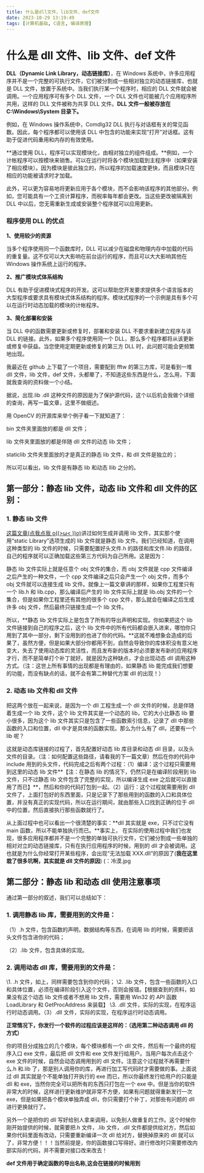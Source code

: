```yaml
---
title: 什么是dll文件、lib文件、def文件
date: 2023-10-29 13:19:49
tags: [计算机基础, C语言, 编译原理]
---
```


# 什么是 dll 文件、lib 文件、def 文件

**DLL（Dynamic Link Library，动态链接库）**，在 Windows 系统中，许多应用程序并不是一个完整的可执行文件，它们被分割成一些相对独立的动态链接库，也就是 DLL 文件，放置于系统中。当我们执行某一个程序时，相应的 DLL 文件就会被调用。一个应用程序可有多个 DLL 文件，一个 DLL 文件也可能被几个应用程序所共用，这样的 DLL 文件被称为共享 DLL 文件。**DLL 文件一般被存放在 C:\Windows\System 目录下。**

例如，在 Windows 操作系统中，Comdlg32 DLL 执行与对话框有关的常见函数。因此，每个程序都可以使用该 DLL 中包含的功能来实现“打开”对话框。这有助于促进代码重用和内存的有效使用。

**通过使用 DLL，程序可以实现模块化，由相对独立的组件组成。**例如，一个计帐程序可以按模块来销售。可以在运行时将各个模块加载到主程序中（如果安装了相应模块）。因为模块是彼此独立的，所以程序的加载速度更快，而且模块只在相应的功能被请求时才加载。

此外，可以更为容易地将更新应用于各个模块，而不会影响该程序的其他部分。例如，您可能具有一个工资计算程序，而税率每年都会更改。当这些更改被隔离到 DLL 中以后，您无需重新生成或安装整个程序就可以应用更新。

### 程序使用 DLL 的优点

**1、使用较少的资源**

当多个程序使用同一个函数库时，DLL 可以减少在磁盘和物理内存中加载的代码的重复量。这不仅可以大大影响在前台运行的程序，而且可以大大影响其他在 Windows 操作系统上运行的程序。

**2、推广模块式体系结构**

DLL 有助于促进模块式程序的开发。这可以帮助您开发要求提供多个语言版本的大型程序或要求具有模块式体系结构的程序。模块式程序的一个示例是具有多个可以在运行时动态加载的模块的计帐程序。

**3、简化部署和安装**

当 DLL 中的函数需要更新或修复时，部署和安装 DLL 不要求重新建立程序与该 DLL 的链接。此外，如果多个程序使用同一个 DLL，那么多个程序都将从该更新或修复中获益。当您使用定期更新或修复的第三方 DLL 时，此问题可能会更频繁地出现。

我最近在 github 上下载了一个项目，需要配到 fftw 的第三方库，可是看到一堆 dll 文件，lib 文件，def 文件，头都晕了，不知道这些东西是什么，怎么用，下面就我查询的资料做一个小结。

据说，出现.lib .dll 这种文件的原因是为了保护源代码，这个以后机会我做个详细的查询，再写一篇文章，这里不做细述。

用 OpenCV 的开源库来举个例子看一下就知道了：

bin 文件夹里面放的都是 dll 文件；

lib 文件夹里面放的都是伴随 dll 文件的动态 lib 文件；

staticlib 文件夹里面放的才是真正的静态 lib 文件，和 dll 文件是独立的；

所以可以看出，lib 文件是有静态 lib 和动态 llib 之分的。

## 第一部分：静态 lib 文件，动态 lib 文件和 dll 文件的区别：

### 1. 静态 lib 文件

[这篇文章(点我点我 o((>ω< ))o)](https://blog.csdn.net/woainishifu/article/details/53445535)讲过如何生成并调用 lib 文件，其实那个使用“static Library”选项生成的 lib 文件就是静态 lib 文件。我们已经知道，在调用这种类型的 lib 文件的时候，只需要配置好头文件.h 的路径和库文件.lib 的路径，自己的程序就可以正确加载这些第三方代码为自己所用。这是因为：

静态 lib 文件实际上就是任意个 obj 文件的集合，而 obj 文件就是 cpp 文件编译之后产生的一种文件，一个 cpp 文件编译之后只会产生一个 obj 文件，而多个 obj 文件就可以连接生成 lib 文件。就像上一篇文章讲的那样，如果你工程里只有一个 lib.h 和 lib.cpp，那么编译后产生的 lib 文件实际上就是 lib.obj 文件的一个集合，但是如果你工程里还有其他的很多个 cpp 文件，那么就会在编译之后生成许多 obj 文件，然后最终只链接生成一个 lib 文件。

所以，**静态 lib 文件实际上是包含了所有的导出声明和实现。你如果把这个 lib 文件链接到自己的程序之后，这个 lib 文件中的所有代码都会嵌入进来，哪怕你只用到了其中一部分，剩下没用到的也进了你的代码。**这就不难想象会造成的后果了，虽然方便，但是如果大部分你都用不到，自然会导致你的库体积没有意义地变大，失去了使用动态库的灵活性，而且发布新的版本时必须要发布新的应用程序才行，而不是简单打个补丁就好。就是因为这种缺点，才会出现动态 dll 调用这种方式。（注：这世上所有事情的出现都是有理由的，如果静态 lib 能完成我们想要的功能，而没有缺点的话，就不会有第二种替代方案 dll 的出现！）

### 2. 动态 lib 文件和 dll 文件

把这两个放在一起来说，是因为一个 dll 工程生成一个 dll 文件的时候，总是伴随着生成一个 lib 文件，这个 lib 文件其实是一个动态的 lib，它的大小比静态 lib 要小很多，因为这个 lib 文件其实只是包含了一些函数索引信息，记录了 dll 中那些函数的入口和位置，dll 中才是具体的函数实现。那么为什么有了 dll，还要有一个 lib 呢？

这就是动态库链接的过程了，首先配置好动态 lib 库目录和动态 dll 目录，以及头文件的目录。（注：如何配置这些路径，请看我的下一篇文章）然后在你的代码中 include 用到的头文件，代码完成之后有两个过程：（1）编译：这个过程只需要用到这里的动态 lib 文件**【注：在静态 lib 的情况下，仍然只是在编译阶段用到 lib 文件，只不过静态 lib 文件包含了完整的实现，所以编译生成 exe 之后就可以直接用了而已】**，然后和你的代码打包到一起。（2）运行：这个过程就需要用到 dll 文件了，上面打包好的东西里面，只是记录下了那些用到的函数的入口和具体位置，并没有真正的实现代码，所以在运行期间，就由那些入口找到正确的位于 dll 中的位置，然后直接执行那些函数就行了。

从上面过程中也可以看出一个很清楚的事实：**dll 其实就是 exe，只不过它没有 main 函数，所以不能单独执行而已。**事实上， 在实际的使用过程中我们也发现，很多应用程序都并不是一个完整的单独可执行文件，它们被分割成一些单独的相对对立的动态链接库，只有在执行应用程序的时候，用到的 dll 才会被调用。这也就是为什么你经常打开某些程序，会出现“无法加载 XXX.dll”的原因了(**我在这里栽了很多坑啊，其实就是 dll 文件的原因**) (：冷漠.jpg

## 第二部分：静态 lib 和动态 dll 使用注意事项

通过第一部分的叙述，我们可以总结如下：

### 1. 调用静态 lib 库，需要用到的文件是：

（1）.h 文件，包含函数的声明，数据结构等东西，在调用 lib 的时候，需要把该头文件包含进你的代码；

（2）.lib 文件，包含具体的实现。

### 2. 调用动态 dll 库，需要用到的文件是：

\1. .h 文件，如上，同样需要包含到你的代码；
\2. .lib 文件，包含一些函数的入口和具体位置，必须在编译阶段引入这个文件，否则会报错。【根据查到的资料，如果没有这个动态 lib 文件或者不想用 lib 文件，需要用 Win32 的 API 函数 LoadLibrary 和 GetProcAddress 来装载】
\3. .dll 文件，实际的实现，在程序运行时动态调用。（3）.dll 文件，实际的实现，在程序运行时动态调用。

**正常情况下，你发行一个软件的过程应该是这样的：（选用第二种动态调用 dll 的方式）**

你的项目分成独立的几个模块，每个模块都有一个 dll 文件，然后有一个最终的程序入口 exe 文件，最后把 dll 文件和 exe 文件发行给用户。当用户每次点击这个 exe 文件的时候，自然会动态调用用到的 dll 文件。注意这个过程就不再需要什么.h 和.lib 了，那是别人调用你的库，再进行加工写代码时才需要做的事。上面说过 dll 其实就是个不能单独打开执行的 exe 而已，所以你最终发行给用户的只能是 dll 和 exe，当然你完全可以把所有的东西只打包在一个 exe 中。但是当你的软件非常大的时候，这样进行更新维护就非常不方便，如果有问题就得重新发行一次 exe，但是如果把各个模块单独弄成 dll，你只需要打个补丁，对那些有问题的 dll 进行更换就行了。

另外一个是把你的 dll 写好给别人拿来调用，以免别人做重复的工作。这个时候你刚开始提供的时候，就需要把.h 文件，.lib 文件，.dll 文件都提供给对方，然后如果你代码里面有改动，只需要重新编译一次 dll 给对方，替换掉原来的 dll 就可以了，非常方便！！！当然前提是，你的函数接口写得好。进行修改时只需要修改内部实际的代码，并不需要对接口改来改去！

**def 文件用于确定函数的导出名称,这会在链接的时候用到**
